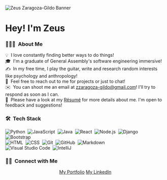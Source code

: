 ![Zeus Zaragoza-Gildo Banner](https://media-exp1.licdn.com/dms/image/C5616AQH7UwKVNkyt4A/profile-displaybackgroundimage-shrink_350_1400/0/1662575033740?e=1674086400&v=beta&t=SXahqwPwmApICMY2YuXi6GiTSYYwuOd9B-QTV1Jw5GY)

<h1>Hey! I'm Zeus</h1>

### 👨🏻‍💻 &nbsp;About Me

💡 &nbsp;I love constantly finding better ways to do things!\
🎓 &nbsp;I'm a graduate of General Assembly's software engineering immersive!\
✍️ &nbsp;In my free time, I play the guitar, write and research random interests like psychology and anthropology!\
💬 &nbsp;Feel free to reach out to me for projects or just to chat!\
✉️ &nbsp;You can shoot me an email at zzaragoza-gildo@gmail.com! I'll try to respond as soon as I can.\
📄 &nbsp;Please have a look at my [Résumé](https://zeus-site.herokuapp.com/resume) for more details about me. I'm open to feedback and suggestions!

### 🛠 &nbsp;Tech Stack

![Python](https://img.shields.io/badge/-Python-05122A?style=flat&logo=python)&nbsp;
![JavaScript](https://img.shields.io/badge/-JavaScript-05122A?style=flat&logo=javascript)&nbsp;
![Java](https://img.shields.io/badge/-Java-05122A?style=flat&logo=Java&logoColor=FFA518)&nbsp;
![React](https://img.shields.io/badge/-React-05122A?style=flat&logo=react)&nbsp;
![Node.js](https://img.shields.io/badge/-Node.js-05122A?style=flat&logo=node.js)&nbsp;
![Django](https://img.shields.io/badge/-Django-05122A?style=flat&logo=django&logoColor=092E20)&nbsp;
![Bootstrap](https://img.shields.io/badge/-Bootstrap-05122A?style=flat&logo=bootstrap&logoColor=563D7C)\
![HTML](https://img.shields.io/badge/-HTML-05122A?style=flat&logo=HTML5)&nbsp;
![CSS](https://img.shields.io/badge/-CSS-05122A?style=flat&logo=CSS3&logoColor=1572B6)&nbsp;
![Git](https://img.shields.io/badge/-Git-05122A?style=flat&logo=git)&nbsp;
![GitHub](https://img.shields.io/badge/-GitHub-05122A?style=flat&logo=github)&nbsp;
![Markdown](https://img.shields.io/badge/-Markdown-05122A?style=flat&logo=markdown)\
![Visual Studio Code](https://img.shields.io/badge/-Visual%20Studio%20Code-05122A?style=flat&logo=visual-studio-code&logoColor=007ACC)&nbsp;
![IntelliJ](https://img.shields.io/badge/-IntelliJ-05122A%3Fstyle%3Dflat%26logo%3Dintellijidea)&nbsp;

### 🤝🏻 &nbsp;Connect with Me

<p align="center">
<a href="https://zeus-site.herokuapp.com/">My Portfolio</a>
<a href="https://linkedin.com/in/zgildo01">My LinkedIn</a>
</p>
